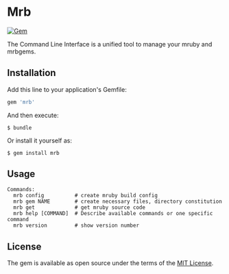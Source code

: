 # Mrb

[![Gem](https://img.shields.io/gem/v/mrb.svg)](http://rubygems.org/gems/mrb)

The Command Line Interface is a unified tool to manage your mruby and mrbgems.

## Installation

Add this line to your application's Gemfile:

```ruby
gem 'mrb'
```

And then execute:

    $ bundle

Or install it yourself as:

    $ gem install mrb

## Usage

```
Commands:
  mrb config          # create mruby build config
  mrb gem NAME        # create necessary files, directory constitution
  mrb get             # get mruby source code
  mrb help [COMMAND]  # Describe available commands or one specific command
  mrb version         # show version number
```


## License

The gem is available as open source under the terms of the [MIT License](http://opensource.org/licenses/MIT).

